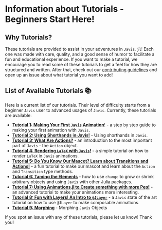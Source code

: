 # **Information about Tutorials - Beginners Start Here!**

## Why Tutorials?

These tutorials are provided to assist in your adventures in `Javis.jl`!
Each one was made with care, quality, and a good sense of humor to facilitate a fun and educational experience.
If you want to make a tutorial, we encourage you to read some of these tutorials to get a feel for how they are structured and written.
After that, check out our [contributing guidelines](contributing.md) and open up an issue about what tutorial you want to add!

## List of Available Tutorials 📚 

Here is a current list of our tutorials.
Their level of difficulty starts from a beginner `Javis` user to advanced usages of `Javis`.
Currently, these tutorials are available:

- [**Tutorial 1: Making Your First `Javis` Animation!**](tutorials/tutorial_1.md) - a step by step guide to making your first animation with `Javis`.
- [**Tutorial 2: Using Shorthands in Javis!**](tutorials/tutorial_2.md) - Using shorthands in `Javis`.
- [**Tutorial 3: What Are Actions?**](tutorials/tutorial_3.md) - an introduction to the most important part of `Javis` - the `Action` object.
- [**Tutorial 4: Rendering `LaTeX` with `Javis`!**](tutorials/tutorial_4.md) - a simple tutorial on how to render `LaTeX` in `Javis` animations.
- [**Tutorial 5: Do You Know Our Mascot? Learn about Transitions and Actions!**](tutorials/tutorial_5.md) - a fun tutorial to make our mascot and learn about the `Action` and `Transition` type methods.
- [**Tutorial 6: Taming the Elements**](tutorials/tutorial_6.md) - how to use `change` to grow or shrink arbitrary objects and using `Javis` with other Julia packages.
- [**Tutorial 7: Using Animations.jl to Create something with more Pep!**](tutorials/tutorial_7.md) - an advanced tutorial to make your animations more interesting.
- [**Tutorial 8: Fun with Layers! An Intro to `@JLayer`**](tutorials/tutorial_8.md) - a `Javis` state of the art tutorial on how to use `@JLayer` to make composable animations.
- [**Tutorial 9: Morphing**](tutorials/tutorial_morphing.md) - Morphing `Javis` Objects 

If you spot an issue with any of these tutorials, please let us know! Thank you!
